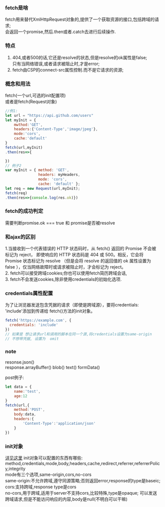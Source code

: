 ### fetch是啥
fetch用来替代XmlHttpRequest对象的,提供了一个获取资源的接口,包括跨域的请求;  
会返回一个promise,然后.then或者.catch去进行后续操作.
### 特点  
1. 404,或者500的话,它还是resolve的状态,但是resolve的ok属性是false;  
只有当网络错误,或者请求被阻止时,才是error;  
2. fetch由CSP的connect-src属性控制.而不是它请求的资源;  
### 概念和用法
fetch(一个url,可选的init配置项)  
或者是fetch(Request对象)  
```js
//例1:  
let url = "https://api.github.com/users"
let myInit = {
    mwthod:'GET',
    headers:{'Content-Type','image/jpeg'},
    mode:'cors',
    cache:'default'
}
fetch(url,myInit)
.then(res=>{

})
// 例子2
var myInit = { method: 'GET',
               headers: myHeaders,
               mode: 'cors',
               cache: 'default' };
let req = new Request(url,myInit);
fetch(req)
.then(res=>{console.log(res.ok)})
```




### fetch的成功判定  
需要判断promise.ok === true 和 promise是否被resolve  



### 和ajax的区别  
1.当接收到一个代表错误的 HTTP 状态码时，从 fetch() 返回的 Promise 不会被标记为 reject， 即使响应的 HTTP 状态码是 404 或 500。相反，它会将 Promise 状态标记为 resolve （但是会将 resolve 的返回值的 ok 属性设置为 false ），仅当网络故障时或请求被阻止时，才会标记为 reject。  
2. fetch可以接受跨域cookies;你也可以使用fetch简历跨域会话,  
3. fetch不会发送cookies,除非使用credentials的初始化选项.

### credentials属性配置
为了让浏览器发送包含凭据的请求（即使是跨域源），要将credentials: 'include'添加到传递给 fetch()方法的init对象。
```js
fetch('https://example.com', {
  credentials: 'include'  
})
// 如果是 想让请求url和调用的脚本在同一个源,将credentials设置为same-origin 
// 不想带凭据, 设置为  omit
```
### note
resonse.json()  
response.arrayBuffer()
blob() text()  formData()


post例子:  
```js
let data = {
    name:'test',
    age:12
}
fetch(url,{
    method:'POST',
    body:data,
    headers:{
        'Content-Type':'application/json'
    }
})
```
### init对象
[详见这里](https://developer.mozilla.org/zh-CN/docs/Web/API/WindowOrWorkerGlobalScope/fetch)
init对象可以配置的东西有哪些:  
method,credentials,mode,body,headers,cache,redirect,referrer,referrerPolicy,integrity  
mode有三个选项,same-origin,cors,no-cors  
same-origin:不允许跨域,遵守同源策略;否则返回error,response的type是baseic;  
cors:支持跨域,response type是cors  
no-cors,用于跨域,适用于server不支持cors,比较特殊,type是opaque;
可以发送跨域请求,但是不能访问响应的内容,body是null(不明白可以干嘛)










